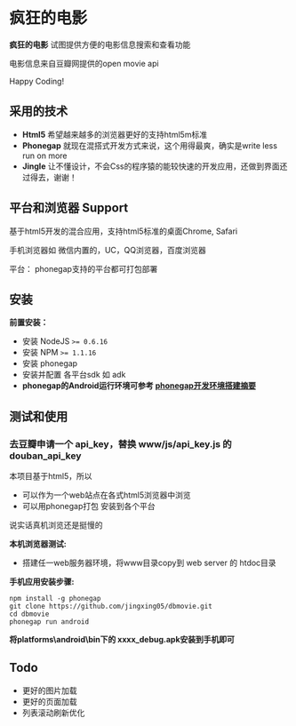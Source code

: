 # 疯狂的电影

**疯狂的电影** 试图提供方便的电影信息搜索和查看功能

电影信息来自豆瓣网提供的open movie api

Happy Coding!

## 采用的技术

  * **Html5** 希望越来越多的浏览器更好的支持html5m标准
  * **Phonegap** 就现在混搭式开发方式来说，这个用得最爽，确实是write less run on more
  * **Jingle** 让不懂设计，不会Css的程序猿的能较快速的开发应用，还做到界面还过得去，谢谢！

## 平台和浏览器 Support

基于html5开发的混合应用，支持html5标准的桌面Chrome, Safari

手机浏览器如 微信内置的，UC，QQ浏览器，百度浏览器

平台： phonegap支持的平台都可打包部署

## 安装

**前置安装：**

  * 安装 NodeJS `>= 0.6.16`
  * 安装 NPM `>= 1.1.16`
  * 安装 phonegap
  * 安装并配置 各平台sdk 如 adk
  * **phonegap的Android运行环境可参考 [phonegap开发环境搭建摘要][1]**

## 测试和使用

### 去豆瓣申请一个 api_key，替换 www/js/api\_key.js 的douban\_api\_key

 本项目基于html5，所以

 * 可以作为一个web站点在各式html5浏览器中浏览
 * 可以用phonegap打包 安装到各个平台
 
说实话真机浏览还是挺慢的

**本机浏览器测试:**

  * 搭建任一web服务器环境，将www目录copy到 web server 的 htdoc目录

**手机应用安装步骤:**


    npm install -g phonegap 
    git clone https://github.com/jingxing05/dbmovie.git
    cd dbmovie
    phonegap run android
    
  **将platforms\android\bin下的 xxxx_debug.apk安装到手机即可**

## Todo
* 更好的图片加载
* 更好的页面加载
* 列表滚动刷新优化

[1]:http://my.oschina.net/jingxing05/blog/265126 'android'